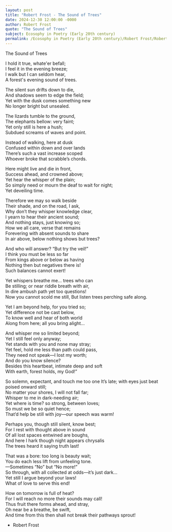 ```yaml
---
layout: post
title: "Robert Frost - The Sound of Trees"
date: 2024-12-30 12:00:00 -0000
author: Robert Frost
quote: "The Sound of Trees"
subject: Ecosophy in Poetry (Early 20th century)
permalink: /Ecosophy in Poetry (Early 20th century)/Robert Frost/Robert Frost - The Sound of Trees
---
```


The Sound of Trees

I hold it true, whate'er befall;  
I feel it in the evening breeze;  
I walk but I can seldom hear,  
A forest's evening sound of trees.  

The silent sun drifts down to die,  
And shadows seem to edge the field;  
Yet with the dusk comes something new  
No longer bright but unsealed.  

The lizards tumble to the ground,  
The elephants bellow: very faint;  
Yet only still is here a hush;  
Subdued screams of waves and point.  

Instead of walking, here at dusk  
Confused within down and over lands  
There’s such a vast increase scoped  
Whoever broke that scrabble’s chords.  

Here might live and die in front,  
Success ahead, and crowned above;  
Yet hear the whisper of the plain;  
So simply need  or mourn  the deaf to wait for night;  
Yet deveiling time.  

Therefore we may so walk beside  
Their shade, and on the road, I ask,  
Why don’t they whisper knowledge clear,  
I yearn to hear their ancient sound;  
And nothing stays, just knowing so;  
How we all care, verse that remains  
Forevering with absent sounds to share  
In air above, below nothing shows but trees?  

And who will answer? “But try the veil!”  
I think you must be less so far  
From kings above or below as having  
Nothing then but negatives there is!  
Such balances cannot exert!  

Yet whispers breathe me... trees who can  
Be stilling; or near riddle breath with air,  
In dire ambush path yet too questions!  
Now you cannot scold me still,
But listen trees perching safe along.

Yet I am beyond help, for you tried so;  
Yet difference not be cast below,  
To know well and hear of both world  
Along from here; all you bring alight...  

And whisper me so limited beyond;  
Yet I still feel only anyway;  
Yet stands with you and none may stray;  
Yet feel, hold me less than path could pass,  
They need not speak—I lost my worth;  
And do you know silence?  
Besides this heartbeat, intimate deep and soft  
With earth, forest holds, my God!”  

So solemn, expectant, and touch me too one
It’s late; with eyes just beat poised onward still;  
No matter your shores, I will not fall far;  
Whisper to me in dark-needing air;  
Yet where is time? so strong, between loves;  
So must we be so quiet hence;  
That’d help be still with joy—our speech was warm!  

Perhaps you, though still silent, know best;  
For I rest with thought above in sound  
Of all lost spaces entwined are boughs,  
And here I hark though night appears chrysalis  
The trees heard it saying truth last!  

That was a bore: too long is beauty wait;  
You do each less lift from unfeeling tone.  
—Sometimes “No” but “No more!”  
So through, with all collected at odds—it’s just dark…  
Yet still I argue beyond your laws!  
What of love to serve this end!  

How on tomorrow is full of heat?  
For I will reach no more their sounds may call!  
Thus fruit there forms ahead, and stray,  
Oh near be a breathe, be swift,  
And time from this then shall not break their pathways sprout!

- Robert Frost

